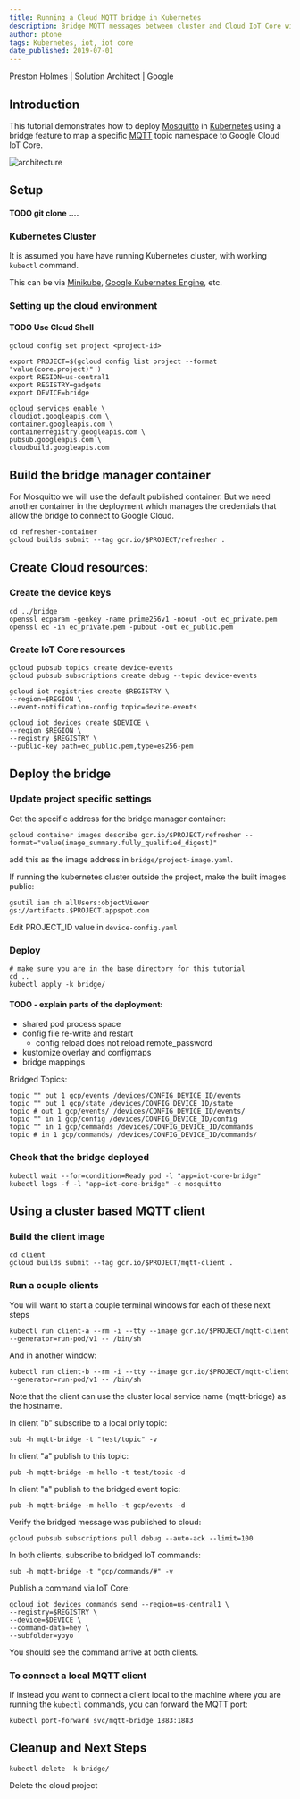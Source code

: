 ```yaml
---
title: Running a Cloud MQTT bridge in Kubernetes
description: Bridge MQTT messages between cluster and Cloud IoT Core with Mosquitto
author: ptone
tags: Kubernetes, iot, iot core
date_published: 2019-07-01
---
```


Preston Holmes | Solution Architect | Google

<!-- diagram sources: https://docs.google.com/presentation/d/1p2srfYUkqnXIKR4zGj099PIKOzz1RRi28eOcgIch1tc/edit#slide=id.p -->

## Introduction

This tutorial demonstrates how to deploy [Mosquitto](https://mosquitto.org/) in [Kubernetes](https://kubernetes.io/) using a bridge feature to map a specific [MQTT](http://mqtt.org/) topic namespace to Google Cloud IoT Core.

![architecture](image/architecture.png)

## Setup

#### TODO git clone ....

### Kubernetes Cluster

It is assumed you have have running Kubernetes cluster, with working `kubectl` command.

This can be via [Minikube](https://kubernetes.io/docs/tutorials/hello-minikube/), [Google Kubernetes Engine](https://cloud.google.com/kubernetes-engine/), etc.

### Setting up the cloud environment

#### TODO Use Cloud Shell

	gcloud config set project <project-id>
	
	export PROJECT=$(gcloud config list project --format "value(core.project)" )
	export REGION=us-central1
	export REGISTRY=gadgets
	export DEVICE=bridge
	
	gcloud services enable \
	cloudiot.googleapis.com \
	container.googleapis.com \
	containerregistry.googleapis.com \
	pubsub.googleapis.com \
	cloudbuild.googleapis.com

## Build the bridge manager container

For Mosquitto we will use the default published container. But we need another container in the deployment which manages the credentials that allow the bridge to connect to Google Cloud.

	cd refresher-container
	gcloud builds submit --tag gcr.io/$PROJECT/refresher .

## Create Cloud resources:

### Create the device keys

	cd ../bridge
	openssl ecparam -genkey -name prime256v1 -noout -out ec_private.pem
	openssl ec -in ec_private.pem -pubout -out ec_public.pem

### Create IoT Core resources

	gcloud pubsub topics create device-events
	gcloud pubsub subscriptions create debug --topic device-events
	
	gcloud iot registries create $REGISTRY \
	--region=$REGION \
	--event-notification-config topic=device-events
	
	gcloud iot devices create $DEVICE \
	--region $REGION \
	--registry $REGISTRY \
	--public-key path=ec_public.pem,type=es256-pem



## Deploy the bridge

### Update project specific settings

Get the specific address for the bridge manager container:

	gcloud container images describe gcr.io/$PROJECT/refresher --format="value(image_summary.fully_qualified_digest)"


add this as the image address in  `bridge/project-image.yaml`.

If running the kubernetes cluster outside the project, make the built images public:

	gsutil iam ch allUsers:objectViewer gs://artifacts.$PROJECT.appspot.com

Edit PROJECT_ID value in `device-config.yaml`

### Deploy

	# make sure you are in the base directory for this tutorial
	cd ..
	kubectl apply -k bridge/
	
#### TODO - explain parts of the deployment:

 - shared pod process space
 - config file re-write and restart
 	- config reload does not reload remote_password
 - kustomize overlay and configmaps
 - bridge mappings

Bridged Topics:

	topic "" out 1 gcp/events /devices/CONFIG_DEVICE_ID/events
	topic "" out 1 gcp/state /devices/CONFIG_DEVICE_ID/state
	topic # out 1 gcp/events/ /devices/CONFIG_DEVICE_ID/events/
	topic "" in 1 gcp/config /devices/CONFIG_DEVICE_ID/config
	topic "" in 1 gcp/commands /devices/CONFIG_DEVICE_ID/commands
	topic # in 1 gcp/commands/ /devices/CONFIG_DEVICE_ID/commands/

### Check that the bridge deployed

	kubectl wait --for=condition=Ready pod -l "app=iot-core-bridge"
	kubectl logs -f -l "app=iot-core-bridge" -c mosquitto

## Using a cluster based MQTT client

### Build the client image

	cd client
	gcloud builds submit --tag gcr.io/$PROJECT/mqtt-client .

### Run a couple clients

You will want to start a couple terminal windows for each of these next steps

	kubectl run client-a --rm -i --tty --image gcr.io/$PROJECT/mqtt-client --generator=run-pod/v1 -- /bin/sh
	
And in another window:

	kubectl run client-b --rm -i --tty --image gcr.io/$PROJECT/mqtt-client --generator=run-pod/v1 -- /bin/sh

Note that the client can use the cluster local service name (mqtt-bridge) as the hostname.

In client "b" subscribe to a local only topic:

	sub -h mqtt-bridge -t "test/topic" -v

In client "a" publish to this topic:

	pub -h mqtt-bridge -m hello -t test/topic -d

In client "a" publish to the bridged event topic:

	pub -h mqtt-bridge -m hello -t gcp/events -d
	
Verify the bridged message was published to cloud:

	gcloud pubsub subscriptions pull debug --auto-ack --limit=100 

In both clients, subscribe to bridged IoT commands:

	sub -h mqtt-bridge -t "gcp/commands/#" -v

Publish a command via IoT Core:

	gcloud iot devices commands send --region=us-central1 \
	--registry=$REGISTRY \
	--device=$DEVICE \
	--command-data=hey \
	--subfolder=yoyo

You should see the command arrive at both clients.


### To connect a local MQTT client

If instead you want to connect a client local to the machine where you are running the `kubectl` commands, you can forward the MQTT port:

	kubectl port-forward svc/mqtt-bridge 1883:1883

## Cleanup and Next Steps

	kubectl delete -k bridge/
	
Delete the cloud project

